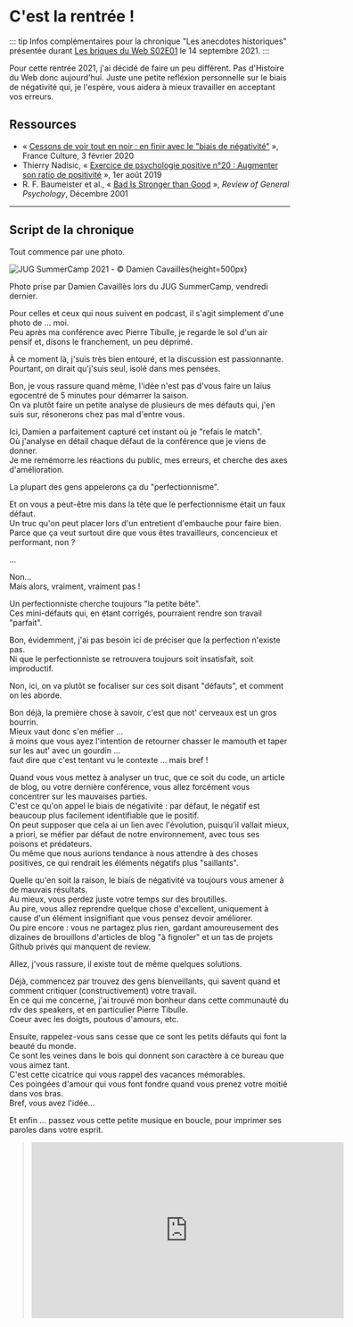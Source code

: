 # C'est la rentrée !

::: tip
Infos complémentaires pour la chronique "Les anecdotes historiques" présentée durant [Les briques du Web S02E01](https://rdv-speakers.fr/les-briques-du-web/episodes/S01201/) le 14 septembre 2021.
:::

Pour cette rentrée 2021, j'ai décidé de faire un peu différent. Pas d'Histoire du Web donc aujourd'hui. Juste une petite refléxion personnelle sur le biais de négativité qui, je l'espère, vous aidera à mieux travailler en acceptant vos erreurs.

## Ressources

- « [Cessons de voir tout en noir : en finir avec le "biais de négativité"](https://www.franceculture.fr/emissions/le-tour-du-monde-des-idees/cessons-de-voir-tout-en-noir-en-finir-avec-le-biais-de-negativite) », France Culture, 3 février 2020
- Thierry Nadisic, « [Exercice de psychologie positive n°20 : Augmenter son ratio de positivité](https://thierry-nadisic.blog.em-lyon.com/2019/08/01/exercice-de-psychologie-positive-n20-augmenter-ratio-de-positivite/) », 1er août 2019
- R. F. Baumeister et al., « [Bad Is Stronger than Good](https://www.researchgate.net/publication/46608952_Bad_Is_Stronger_than_Good) », _Review of General Psychology_, Décembre 2001

<hr>

## Script de la chronique

<div class="wc-text-content speak-time">

Tout commence par une photo.

![JUG SummerCamp 2021 - :copyright: [Damien Cavaillès](https://twitter.com/TheDamfr/status/1436537930252800001)](/images/web-illustrations/nma-jsc21-thedamfr.jpg){height=500px}

Photo prise par Damien Cavaillès lors du JUG SummerCamp, vendredi dernier.

Pour celles et ceux qui nous suivent en podcast, il s'agit simplement d'une photo de ... moi.\
Peu après ma conférence avec Pierre Tibulle, je regarde le sol d'un air pensif et, disons le franchement, un peu déprimé.

À ce moment là, j'suis très bien entouré, et la discussion est passionnante.\
Pourtant, on dirait qu'j'suis seul, isolé dans mes pensées.

Bon, je vous rassure quand même, l'idée n'est pas d'vous faire un laïus egocentré de 5 minutes pour démarrer la saison.\
On va plutôt faire un petite analyse de plusieurs de mes défauts qui, j'en suis sur, résonerons chez pas mal d'entre vous.

Ici, Damien a parfaitement capturé cet instant où je "refais le match".\
Où j'analyse en détail chaque défaut de la conférence que je viens de donner.\
Je me remémorre les réactions du public, mes erreurs, et cherche des axes d'amélioration.

La plupart des gens appelerons ça du "perfectionnisme".

Et on vous a peut-être mis dans la tête que le perfectionnisme était un faux défaut.\
Un truc qu'on peut placer lors d'un entretient d'embauche pour faire bien.\
Parce que ça veut surtout dire que vous êtes travailleurs, concencieux et performant, non ?

...

Non...\
Mais alors, vraiment, vraiment pas !

Un perfectionniste cherche toujours "la petite bête".\
Ces mini-défauts qui, en étant corrigés, pourraient rendre son travail "parfait".

Bon, évidemment, j'ai pas besoin ici de préciser que la perfection n'existe pas.\
Ni que le perfectionniste se retrouvera toujours soit insatisfait, soit improductif.

Non, ici, on va plutôt se focaliser sur ces soit disant "défauts", et comment on les aborde.

Bon déjà, la première chose à savoir, c'est que not' cerveaux est un gros bourrin.\
Mieux vaut donc s'en méfier ...\
à moins que vous ayez l'intention de retourner chasser le mamouth et taper sur les aut' avec un gourdin ...\
faut dire que c'est tentant vu le contexte ... mais bref !

Quand vous vous mettez à analyser un truc, que ce soit du code, un article de blog, ou votre dernière conférence, vous allez forcément vous concentrer sur les mauvaises parties.\
C'est ce qu'on appel le biais de négativité : par défaut, le négatif est beaucoup plus facilement identifiable que le positif.\
On peut supposer que cela ai un lien avec l'évolution, puisqu'il vallait mieux, a priori, se méfier par défaut de notre environnement, avec tous ses poisons et prédateurs.\
Ou même que nous aurions tendance à nous attendre à des choses positives, ce qui rendrait les éléments négatifs plus "saillants".

Quelle qu'en soit la raison, le biais de négativité va toujours vous amener à de mauvais résultats.\
Au mieux, vous perdez juste votre temps sur des broutilles.\
Au pire, vous allez reprendre quelque chose d'excellent, uniquement à cause d'un élément insignifiant que vous pensez devoir améliorer.\
Ou pire encore : vous ne partagez plus rien, gardant amoureusement des dizaines de brouillons d'articles de blog "à fignoler" et un tas de projets Github privés qui manquent de review.

Allez, j'vous rassure, il existe tout de même quelques solutions.

Déjà, commencez par trouvez des gens bienveillants, qui savent quand et comment critiquer (constructivement) votre travail.\
En ce qui me concerne, j'ai trouvé mon bonheur dans cette communauté du rdv des speakers, et en particulier Pierre Tibulle.\
Coeur avec les doigts, poutous d'amours, etc.

Ensuite, rappelez-vous sans cesse que ce sont les petits défauts qui font la beauté du monde.\
Ce sont les veines dans le bois qui donnent son caractère à ce bureau que vous aimez tant.\
C'est cette cicatrice qui vous rappel des vacances mémorables.\
Ces poingées d'amour qui vous font fondre quand vous prenez votre moitié dans vos bras.\
Bref, vous avez l'idée...

Et enfin ... passez vous cette petite musique en boucle, pour imprimer ses paroles dans votre esprit.

> <iframe width="560" height="315" src="https://www.youtube-nocookie.com/embed/nY1WVAoMnYc" title="YouTube video player" frameborder="0" allow="accelerometer; autoplay; clipboard-write; encrypted-media; gyroscope; picture-in-picture" allowfullscreen></iframe>

</div>
